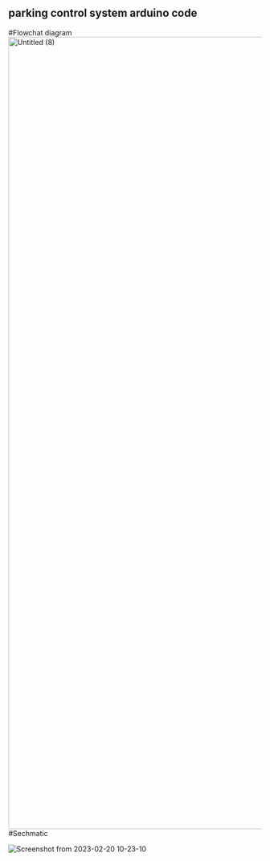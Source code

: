 ## parking control system arduino code 
#Flowchat diagram
<img width="1575" alt="Untitled (8)" src="https://user-images.githubusercontent.com/111348775/220064678-490b0c23-b3c6-4a2a-b377-4122a8f91d77.png">
#Sechmatic

![Screenshot from 2023-02-20 10-23-10](https://user-images.githubusercontent.com/111348775/220065469-21d84dc9-a3c8-452b-a583-7a2faa1d6f93.png)
